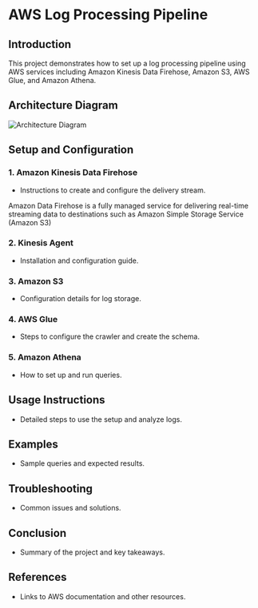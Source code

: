 # AWS Log Processing Pipeline

## Introduction
This project demonstrates how to set up a log processing pipeline using AWS services including Amazon Kinesis Data Firehose, Amazon S3, AWS Glue, and Amazon Athena.

## Architecture Diagram
![Architecture Diagram](https://github.com/wilbcn/pngs/blob/main/architecture-diagram.png)

## Setup and Configuration

### 1. Amazon Kinesis Data Firehose
- Instructions to create and configure the delivery stream.

Amazon Data Firehose is a fully managed service for delivering real-time streaming data to destinations such as Amazon Simple Storage Service (Amazon S3)

### 2. Kinesis Agent
- Installation and configuration guide.

### 3. Amazon S3
- Configuration details for log storage.

### 4. AWS Glue
- Steps to configure the crawler and create the schema.

### 5. Amazon Athena
- How to set up and run queries.

## Usage Instructions
- Detailed steps to use the setup and analyze logs.

## Examples
- Sample queries and expected results.

## Troubleshooting
- Common issues and solutions.

## Conclusion
- Summary of the project and key takeaways.

## References
- Links to AWS documentation and other resources.

